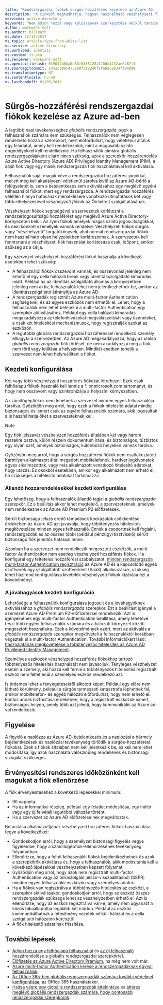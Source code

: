 ```yaml
---
title: "Rendszergazdai fiókok sürgős-hozzáférés kezelése az Azure AD |} Microsoft Docs"
description: "A cikkből megtudhatja, hogyan használható vészhelyzeti fiókok segítségével a szervezetek korlátozni a rendszerjogosultságú hozzáférést egy meglévő Azure Active Directory-környezeten belül."
services: active-directory
keywords: "Nem adjon hozzá vagy kulcsszavak szerkesztése nélkül tanácsadás a Keresőmotor-optimalizálást végző szakemberrel."
author: markwahl-msft
ms.author: billmath
ms.date: 12/13/2017
ms.topic: article-type-from-white-list
ms.service: active-directory
ms.workload: identity
ms.custom: it-pro
ms.reviewer: markwahl-msft
ms.openlocfilehash: 039012b8ba0b83f6338128a2200d1232ae6467f3
ms.sourcegitcommit: 1d423a8954731b0f318240f2fa0262934ff04bd9
ms.translationtype: MT
ms.contentlocale: hu-HU
ms.lasthandoff: 01/05/2018
---
```

# <a name="manage-emergency-access-administrative-accounts-in-azure-ad"></a>Sürgős-hozzáférési rendszergazdai fiókok kezelése az Azure ad-ben 

A legtöbb napi tevékenységhez *globális rendszergazda* jogok a felhasználók számára nem szükséges. Felhasználók nem véglegesen rendelhető hozzá a szerepkört, mert előfordulhat, hogy véletlenül általuk egy feladatot, amely kell rendelkezniük, mint a magasabb szintű engedélyekkel kell rendelkeznie. Ha felhasználók címtára globális rendszergazdájaként eljáró nincs szükség, azok a szerepkör-hozzárendelés Azure Active Directory (Azure AD) Privileged Identity Management (PIM), a saját fiók vagy egy másik rendszergazda fiók használatával kell aktiválása.

Felhasználók saját maguk véve a rendszergazdai hozzáférési jogokkal, mellett meg kell akadályozni véletlenül zárolva kívül az Azure AD-bérlő a felügyeletét is, sem a bejelentkezés sem aktiválásához egy meglévő egyéni felhasználói fiókot, mert egy rendszergazda. A rendszergazdai hozzáférés véletlen hiánya hatásának mérséklésére vonatkozó útmutatások két vagy több elhelyezésével *vészhelyzeti fiókok* az Ön bérelt szolgáltatásának.

Vészhelyzeti fiókok segítségével a szervezetek korlátozni a rendszerjogosultságú hozzáférést egy meglévő Azure Active Directory-környezeten belül. Az ilyen fiókok amelyek magas szintű jogosultságokkal, és nem konkrét személyek vannak rendelve. Vészhelyzeti fiókok sürgős vagy "vészhelyzeti" forgatókönyvek, ahol normál rendszergazdai fiókok nem használható olyan helyzetekben korlátozódnak. A szervezetek kell fenntartani a vészhelyzeti fiók használat korlátozása csak, időpont, amikor szükség az a célja.

Egy szervezet vészhelyzeti hozzáférési fiókot használja a következő esetekben lehet szükség:

 - A felhasználói fiókok összevont vannak, és összevonási jelenleg nem érhető el egy cella hálózati break vagy identitásszolgáltató kimaradás miatt. Például ha az identitás szolgáltató állomás a környezetben jelenleg nem aktív, felhasználók lehet nem jelentkezhetnek be, amikor az identitásszolgáltató átirányítja az Azure AD. 
 - A rendszergazdák regisztrált Azure multi-factor Authentication segítségével, és az egyes eszközök nem érhetők el. Lehet, hogy a felhasználók nem lehet befejezni a multi-factor Authentication egy szerepkör aktiválásához. Például egy cella hálózati kimaradás megakadályozza az telefonhívásokat megválaszolását vagy üzeneteket, a csak két hitelesítési mechanizmusok, hogy regisztrálják azokat az eszközön. 
 - A legutóbbi globális rendszergazdai hozzáféréssel rendelkező személy elhagyta a szervezetben. Az Azure AD megakadályozza, hogy az utolsó *globális rendszergazda* fiók törlését, de nem akadályozza meg a fiók nem törli vagy letiltása a helyszínen. Mindkét esetben tehetik a szervezet nem lehet helyreállítani a fiókot.

## <a name="initial-configuration"></a>Kezdeti konfigurálása

Két vagy több vészhelyzeti hozzáférés fiókokat létrehozni. Ezek csak felhőalapú fiókok használó kell lennie a \*. onmicrosoft.com tartományt, és hogy nem összevont vagy szinkronizálja a helyszíni környezetben. 

A számítógépfiókok nem lehetnek a szervezet minden egyes felhasználója társítva. Győződjön meg arról, hogy ezek a fiókok hitelesítő adatai mindig biztonságos és ismert csak az egyéni felhasználók számára, akik jogosultak a is használhatja őket a szervezeteknek kell. 

> [!NOTE]
> Egy fiók jelszavát vészhelyzeti hozzáférés általában két vagy három részekre osztva, külön részein dokumentum írása, és biztonságos, tűzbiztos egy olyan széf, amelyek biztonságos, különböző helyeken vannak tárolva. 
>
> Győződjön meg arról, hogy a sürgős hozzáférési fiókok nem csatlakoztatott bármilyen alkalmazott által megadott mobiltelefonok, hardver jogkivonatok egyes alkalmazottak, vagy más alkalmazott vonatkozó hitelesítő adatokat, hogy utazás. Ez okokból esetekben, amikor egy alkalmazott nem érhető el, ha szükséges a hitelesítő adatokat tartalmazza. 

### <a name="initial-configuration-with-permanent-assignments"></a>Állandó hozzárendelésekkel kezdeti konfigurálása

Egy lehetőség, hogy a felhasználók állandó tagjai a *globális rendszergazda* szerepkör. Ez a beállítás akkor lehet megfelelő, a szervezeteknek, amelyek nem rendelkeznek az Azure AD Premium P2 előfizetések.

Sérült biztonságú jelszó eredő támadások kockázatok csökkentése érdekében az Azure AD azt javasolja, hogy többtényezős hitelesítés megkövetelése minden egyes felhasználó. Ennek a csoportnak kell foglalni, rendszergazdák és az összes többi (például pénzügyi tisztviselő) sérült biztonságú fiók jelentős hatással lenne. 

Azonban ha a szervezet nem rendelkezik megosztott eszközök, a multi-factor Authentication nem esetleg vészhelyzeti hozzáférés fiókok. Ha konfigurál egy feltételes hozzáférési szabályzatot, [minden rendszergazda multi-factor Authentication regisztráció](https://docs.microsoft.com/en-us/azure/multi-factor-authentication/multi-factor-authentication-get-started-user-states) az Azure AD és a kapcsolódó egyéb szoftverek egy szolgáltatott szoftverként (SaaS) alkalmazások, szükség lehet házirend konfigurálása kivételek vészhelyzeti fiókok kizárása ezt a követelményt.

### <a name="initial-configuration-with-approvals"></a>A jóváhagyások kezdeti konfiguráció

Lehetősége a felhasználók konfigurálása jogosult és a jóváhagyóknak aktiválásához a *globális rendszergazda* szerepkör. Ezt a beállítást igényel a szervezet Azure AD Premium P2-előfizetéssel rendelkezik. Azt is igényelnének egy multi-factor Authentication beállítása, amely lehetővé teszi több egyéni felhasználók számára és a hálózati környezet között megosztott használatra. Ezek a követelmények azért, mert az aktiválás a *globális rendszergazda* szerepkör megköveteli a felhasználóktól korábban végeztek el a multi-factor Authentication. További információkért lásd: [használatának megkövetelése a többtényezős hitelesítés az Azure AD Privileged Identity Management](https://docs.microsoft.com/en-us/azure/active-directory/active-directory-privileged-identity-management-how-to-require-mfa).

Személyes eszközök vészhelyzeti hozzáférés fiókokhoz tartozó többtényezős hitelesítés használatát nem javasoljuk. Tényleges vészhelyzet esetén a személy, aki hozzá kell férnie a többtényezős hitelesítés regisztrált eszköz nem feltétlenül a személyes eszköz rendelkező azt. 

Is érdemes lehet a fenyegetésekről alkotott képet. Például egy előre nem látható körülmény, például a sürgős természeti katasztrófa léphetnek fel, amikor mobiltelefon- és egyéb hálózati előfordulhat, hogy nem érhető el. Fontos annak biztosítása érdekében, hogy a regisztrált eszközök ismert, biztonságos helyen, amely több azt jelenti, hogy kommunikálni az Azure ad-val rendelkezik.

## <a name="ongoing-monitoring"></a>Figyelése

A figyelő a [naplózza az Azure AD-bejelentkezés és a naplózási](https://docs.microsoft.com/en-us/azure/active-directory/active-directory-reporting-activity-sign-ins) a bármely bejelentkezések és naplózási tevékenység törlődik a sürgős-hozzáférési fiókokat. Ezek a fiókok általában nem kell jelentkezik be, és kell nem lehet módosítása, így azok használata valószínűleg rendellenes és biztonsági vizsgálat szükséges.

## <a name="account-check-validation-must-occur-at-regular-intervals"></a>Érvényesítési rendszeres időközönként kell magukat a fiók ellenőrzése

A fiók érvényesítéséhez a következő lépésekkel minimum:
- 90 naponta.
- Ha az informatikai részleg, például egy feladat módosítása, egy indító vagy egy új felvételi legutóbbi változás történt.
- Ha a szervezet az Azure AD előfizetéseinek megváltoztak.

Betanítása alkalmazottjának vészhelyzeti hozzáférés fiókok használatára, tegye a következőket:

* Gondoskodjon arról, hogy a személyzet biztonsági figyelés vegye figyelembe, hogy a számítógépfiók-ellenőrzésének tevékenység folyamatban.
* Ellenőrizze, hogy a felhő felhasználói fiókok bejelentkezhetnek és azok a szerepkörök aktiválása és, hogy a felhasználók, akik módosítania kell a következő lépésekkel vészhelyzetben képzett folyamat.
* Győződjön meg arról, hogy azok nem regisztrált multi-factor Authentication vagy az önkiszolgáló jelszó-visszaállításból (SSPR) minden egyes felhasználói eszközön vagy személyes adatok. 
* Ha a fiókok van regisztrálva a többtényezős hitelesítés az eszközt, a szerepkör aktiválásakor, gondoskodjon arról, hogy az eszköz összes rendszergazdák szüksége lehet az vészhelyzetben érhető el. Azt is ellenőrizze, hogy az eszköz regisztrálva van-e, amely nem ugyanazt a közös hibaállapotba legalább két módon. Például az eszköz kommunikálhatnak a létesítmény vezeték nélküli hálózat és a cella szolgáltató hálózaton keresztül.
* A fiók hitelesítő adatainak frissítése.

## <a name="next-steps"></a>További lépések
- [Adjon hozzá egy felhőalapú felhasználói](add-users-azure-active-directory.md) és [az új felhasználó hozzárendelése a globális rendszergazdai szerepkörrel](active-directory-users-assign-role-azure-portal.md).
- [Előfizetés az Azure Active Directory Premium](active-directory-get-started-premium.md), ha még nem volt már.
- [Azure multi-factor Authentication kérése a rendszergazdáknak egyedi felhasználók](https://docs.microsoft.com/azure/multi-factor-authentication/multi-factor-authentication-get-started-user-states).
- [Az Office 365-ben globális rendszergazdák számára további védelmet konfigurálása](https://support.office.com/article/Protect-your-Office-365-global-administrator-accounts-6b4ded77-ac8d-42ed-8606-c014fd947560), az Office 365 használatakor.
- [Hajtsa végre egy globális rendszergazdák áttekintése](active-directory-privileged-identity-management-how-to-start-security-review.md) és [áttérés meglévő globális rendszergazdák számára, hogy pontosabb rendszergazdai szerepkörök](active-directory-assign-admin-roles-azure-portal.md).


